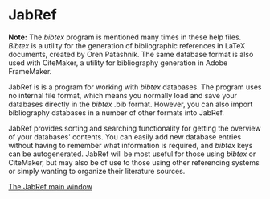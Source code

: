 JabRef
======

**Note:** The *bibtex* program is mentioned many times in these help files. *Bibtex* is a utility for the generation of bibliographic references in LaTeX documents, created by Oren Patashnik. The same database format is also used with CiteMaker, a utility for bibliography generation in Adobe FrameMaker.

JabRef is is a program for working with *bibtex* databases. The program uses no internal file format, which means you normally load and save your databases directly in the *bibtex* .bib format. However, you can also import bibliography databases in a number of other formats into JabRef.

JabRef provides sorting and searching functionality for getting the overview of your databases' contents. You can easily add new database entries without having to remember what information is required, and *bibtex* keys can be autogenerated. JabRef will be most useful for those using *bibtex* or CiteMaker, but may also be of use to those using other referencing systems or simply wanting to organize their literature sources.

[The JabRef main window](BaseFrameHelp.md)
